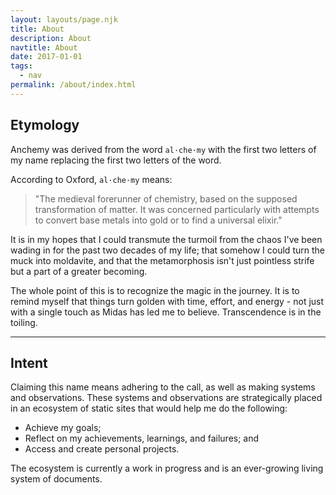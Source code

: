 ```yaml
---
layout: layouts/page.njk
title: About
description: About
navtitle: About
date: 2017-01-01
tags:
  - nav
permalink: /about/index.html
---
```


## Etymology

Anchemy was derived from the word `al·che·my` with the first two letters of my name replacing the first two letters of the word. 

According to Oxford, `al·che·my` means: 
> "The medieval forerunner of chemistry, based on the supposed
> transformation of matter. It was concerned particularly with
> attempts to convert base metals into gold or to find a
> universal elixir."

It is in my hopes that I could transmute the turmoil from the chaos I've been wading in for the past two decades of my life; that somehow I could turn the muck into moldavite, and that the metamorphosis isn't just pointless strife but a part of a greater becoming.

The whole point of this is to recognize the magic in the journey. It is to remind myself that things turn golden with time, effort, and energy - not just with a single touch as Midas has led me to believe. Transcendence is in the toiling.

---

## Intent

Claiming this name means adhering to the call, as well as making systems and observations. These systems and observations are strategically placed in an ecosystem of static sites that would help me do the following:

* Achieve my goals;
* Reflect on my achievements, learnings, and failures; and
* Access and create personal projects.

The ecosystem is currently a work in progress and is an ever-growing living system of documents.
